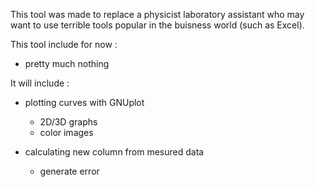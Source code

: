 
This tool was made to replace a physicist laboratory assistant who may want to use terrible tools popular in the buisness world (such as Excel).

This tool include for now :

- pretty much nothing


It will include :

- plotting curves with GNUplot
	- 2D/3D graphs
	- color images

- calculating new column from mesured data
	- generate error
